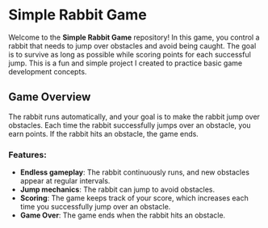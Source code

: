 # Simple Rabbit Game

Welcome to the **Simple Rabbit Game** repository! In this game, you control a rabbit that needs to jump over obstacles and avoid being caught. The goal is to survive as long as possible while scoring points for each successful jump. This is a fun and simple project I created to practice basic game development concepts.

## Game Overview

The rabbit runs automatically, and your goal is to make the rabbit jump over obstacles. Each time the rabbit successfully jumps over an obstacle, you earn points. If the rabbit hits an obstacle, the game ends.

### Features:
- **Endless gameplay**: The rabbit continuously runs, and new obstacles appear at regular intervals.
- **Jump mechanics**: The rabbit can jump to avoid obstacles.
- **Scoring**: The game keeps track of your score, which increases each time you successfully jump over an obstacle.
- **Game Over**: The game ends when the rabbit hits an obstacle.
